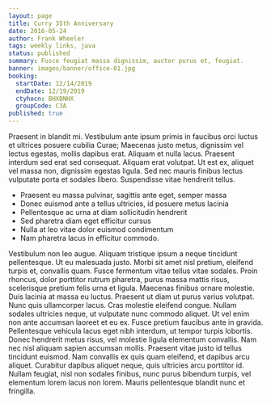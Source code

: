 ```yaml
---
layout: page
title: Curry 35th Anniversary
date: 2016-05-24
author: Frank Wheeler
tags: weekly links, java
status: published
summary: Fusce feugiat massa dignissim, auctor purus et, feugiat.
banner: images/banner/office-01.jpg
booking:
  startDate: 12/14/2019
  endDate: 12/19/2019
  ctyhocn: BHXBNHX
  groupCode: C3A
published: true
---
```

Praesent in blandit mi. Vestibulum ante ipsum primis in faucibus orci luctus et ultrices posuere cubilia Curae; Maecenas justo metus, dignissim vel lectus egestas, mollis dapibus erat. Aliquam et nulla lacus. Praesent interdum sed erat sed consequat. Aliquam erat volutpat. Ut est ex, aliquet vel massa non, dignissim egestas ligula. Sed nec mauris finibus lectus vulputate porta et sodales libero. Suspendisse vitae hendrerit tellus.

* Praesent eu massa pulvinar, sagittis ante eget, semper massa
* Donec euismod ante a tellus ultricies, id posuere metus lacinia
* Pellentesque ac urna at diam sollicitudin hendrerit
* Sed pharetra diam eget efficitur cursus
* Nulla at leo vitae dolor euismod condimentum
* Nam pharetra lacus in efficitur commodo.

Vestibulum non leo augue. Aliquam tristique ipsum a neque tincidunt pellentesque. Ut eu malesuada justo. Morbi sit amet nisl pretium, eleifend turpis et, convallis quam. Fusce fermentum vitae tellus vitae sodales. Proin rhoncus, dolor porttitor rutrum pharetra, purus massa mattis risus, scelerisque pretium felis urna et ligula. Maecenas finibus ornare molestie. Duis lacinia at massa eu luctus. Praesent ut diam ut purus varius volutpat. Nunc quis ullamcorper lacus. Cras molestie eleifend congue. Nullam sodales ultricies neque, ut vulputate nunc commodo aliquet. Ut vel enim non ante accumsan laoreet et eu ex.
Fusce pretium faucibus ante in gravida. Pellentesque vehicula lacus eget nibh interdum, ut tempor turpis lobortis. Donec hendrerit metus risus, vel molestie ligula elementum convallis. Nam nec nisl aliquam sapien accumsan mollis. Praesent vitae justo id tellus tincidunt euismod. Nam convallis ex quis quam eleifend, et dapibus arcu aliquet. Curabitur dapibus aliquet neque, quis ultricies arcu porttitor id. Nullam feugiat, nisl non sodales finibus, nunc purus bibendum turpis, vel elementum lorem lacus non lorem. Mauris pellentesque blandit nunc et fringilla.
